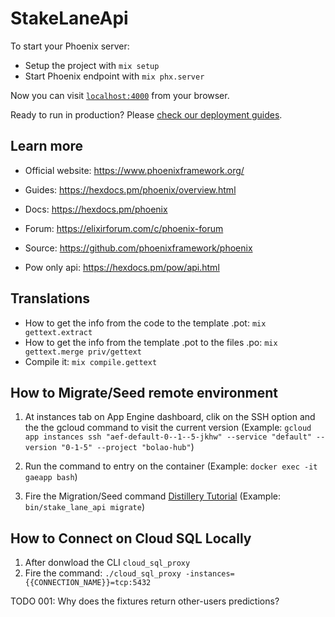 # StakeLaneApi

To start your Phoenix server:

  * Setup the project with `mix setup`
  * Start Phoenix endpoint with `mix phx.server`

Now you can visit [`localhost:4000`](http://localhost:4000) from your browser.

Ready to run in production? Please [check our deployment guides](https://hexdocs.pm/phoenix/deployment.html).

## Learn more

  * Official website: https://www.phoenixframework.org/
  * Guides: https://hexdocs.pm/phoenix/overview.html
  * Docs: https://hexdocs.pm/phoenix
  * Forum: https://elixirforum.com/c/phoenix-forum
  * Source: https://github.com/phoenixframework/phoenix

  * Pow only api: https://hexdocs.pm/pow/api.html


## Translations

* How to get the info from the code to the template .pot:
  `mix gettext.extract`
* How to get the info from the template .pot to the files .po:
  `mix gettext.merge priv/gettext`
* Compile it:
  `mix compile.gettext`

## How to Migrate/Seed remote environment
1. At instances tab on App Engine dashboard, clik on the SSH option and the the gcloud command to visit the current version
(Example: `gcloud app instances ssh "aef-default-0--1--5-jkhw" --service "default" --version "0-1-5" --project "bolao-hub"`)

2. Run the command to entry on the container
(Example: `docker exec -it gaeapp bash`)

3. Fire the Migration/Seed command [Distillery Tutorial](https://hexdocs.pm/distillery/guides/running_migrations.html)
(Example: `bin/stake_lane_api migrate`)


## How to Connect on Cloud SQL Locally
1. After donwload the CLI `cloud_sql_proxy`
2. Fire the command: `./cloud_sql_proxy -instances={{CONNECTION_NAME}}=tcp:5432`
<!-- ./cloud_sql_proxy -instances=bolao-hub:europe-west1:bolaohub-dev=tcp:5432 -->


<!--
  curl --location --request GET 'https://v2.api-football.com/status' \
  --header 'X-RapidAPI-Key: 686819f61ee767103c876669418c2156'
-->


TODO 001: Why does the fixtures return other-users predictions?